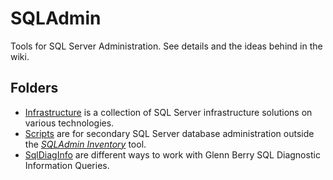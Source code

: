 # SQLAdmin

Tools for SQL Server Administration.
See details and the ideas behind in the wiki.

## Folders

- [Infrastructure](./Infrastructure/) is a collection of SQL Server infrastructure solutions on various technologies.
- [Scripts](./Scripts/) are for secondary SQL Server database administration outside the [_SQLAdmin Inventory_](./Inventory/README.md) tool.
- [SqlDiagInfo](./SqlDiagInfo) are different ways to work with Glenn Berry SQL Diagnostic Information Queries.
